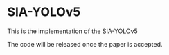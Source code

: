 # SIA-YOLOv5

This is the implementation of the SIA-YOLOv5

The code will be released once the paper is accepted.
